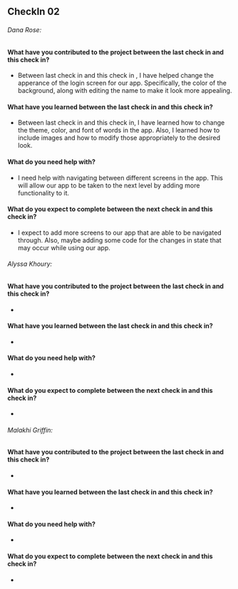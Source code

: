 ## CheckIn 02

###### Dana Rose:
#### What have you contributed to the project between the last check in and this check in? 
- Between last check in and this check in , I have helped change the apperance of the login screen for our app. Specifically, the color of the background, along with editing the name to make it look more appealing.

#### What have you learned between the last check in and this check in?
- Between last check in and this check in, I have learned how to change the theme, color, and font of words in the app. Also, I learned how to include images and how to modify those appropriately to the desired look.

#### What do you need help with?
- I need help with navigating between different screens in the app. This will allow our app to be taken to the next level by adding more functionality to it.

#### What do you expect to complete between the next check in and this check in?
- I expect to add more screens to our app that are able to be navigated through. Also, maybe adding some code for the changes in state that may occur while using our app.


###### Alyssa Khoury:
#### What have you contributed to the project between the last check in and this check in?
- 

#### What have you learned between the last check in and this check in?
- 

#### What do you need help with?
- 

#### What do you expect to complete between the next check in and this check in?
- 


###### Malakhi Griffin:
#### What have you contributed to the project between the last check in and this check in?
- 

#### What have you learned between the last check in and this check in?
- 

#### What do you need help with?
- 

#### What do you expect to complete between the next check in and this check in?
- 
